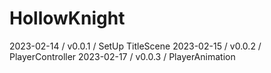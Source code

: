 # HollowKnight
2023-02-14 / v0.0.1 / SetUp TitleScene
2023-02-15 / v0.0.2 / PlayerController
2023-02-17 / v0.0.3 / PlayerAnimation